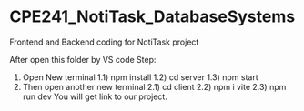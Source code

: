 # CPE241_NotiTask_DatabaseSystems
Frontend and Backend coding for NotiTask project

After open this folder by VS code
Step:
1) Open New terminal
   1.1) npm install
   1.2) cd server
   1.3) npm start
2) Then open another new terminal
   2.1) cd client
   2.2) npm i vite
   2.3) npm run dev
   You will get link to our project.

